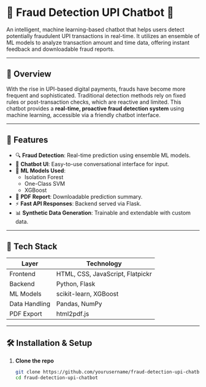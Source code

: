 # 💬 Fraud Detection UPI Chatbot 🚨

An intelligent, machine learning-based chatbot that helps users detect potentially fraudulent UPI transactions in real-time. It utilizes an ensemble of ML models to analyze transaction amount and time data, offering instant feedback and downloadable fraud reports.

---

## 🚀 Overview

With the rise in UPI-based digital payments, frauds have become more frequent and sophisticated. Traditional detection methods rely on fixed rules or post-transaction checks, which are reactive and limited. This chatbot provides a **real-time, proactive fraud detection system** using machine learning, accessible via a friendly chatbot interface.

---

## 🎯 Features

- 🔍 **Fraud Detection**: Real-time prediction using ensemble ML models.
- 💬 **Chatbot UI**: Easy-to-use conversational interface for input.
- 🧠 **ML Models Used**:
  - Isolation Forest
  - One-Class SVM
  - XGBoost
- 🧾 **PDF Report**: Downloadable prediction summary.
- ⚡ **Fast API Responses**: Backend served via Flask.
- 📊 **Synthetic Data Generation**: Trainable and extendable with custom data.

---

## 🧠 Tech Stack

| Layer        | Technology                     |
| ------------ | ------------------------------ |
| Frontend     | HTML, CSS, JavaScript, Flatpickr |
| Backend      | Python, Flask                  |
| ML Models    | scikit-learn, XGBoost          |
| Data Handling| Pandas, NumPy                  |
| PDF Export   | html2pdf.js                    |

---

## 🛠️ Installation & Setup

1. **Clone the repo**  
   ```bash
   git clone https://github.com/yourusername/fraud-detection-upi-chatbot.git
   cd fraud-detection-upi-chatbot
